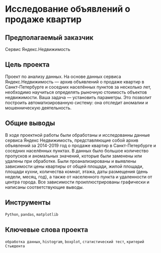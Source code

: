 # Исследование объявлений о продаже квартир

## Предполагаемый заказчик

Cервис Яндекс.Недвижимость

## Цель проекта

Проект по анализу данных. На основе данных сервиса Яндекс.Недвижимость — архив объявлений о продаже квартир в Санкт-Петербурге и соседних населённых пунктов за несколько лет, необходимо научиться определять рыночную стоимость объектов недвижимости. Ваша задача — установить параметры. Это позволит построить автоматизированную систему: она отследит аномалии и мошенническую деятельность.

## Общие выводы

В ходе проектной работы были обработаны и исследованны данные сервиса Яндекс Недвижимость, представляющие собой архив объявлений за 2014-2019 год о продаже квартир в Санкт-Петербурге и соседних населённых пунктах. В данных было большое количество пропусков и аномальных значений, которые были заменены или удалены при обработке. Были проанализированы и выявлены зависимости цены квартиры от общей площади, жилой площади, площади кухни, количества комнат, этажа, даты размещения (день недели, месяц, год), а также от населенного пункта и удаленности от центра города. Все зависимости проиллюстрированы графически и написаны соответствующие выводы.

## Инструменты

`Python`, `pandas`, `matplotlib`


## Ключевые слова проекта

`обработка данных`, `histogram`, `boxplot`, `статистический тест`, `критерий Стьюдента`

